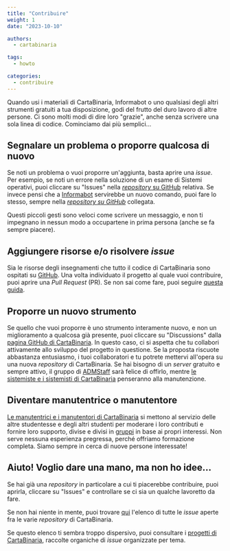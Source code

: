 ```yaml
---
title: "Contribuire"
weight: 1
date: "2023-10-10"

authors:
  - cartabinaria

tags:
  - howto

categories:
  - contribuire
---
```


Quando usi i materiali di CartaBinaria, Informabot o uno qualsiasi degli altri
strumenti gratuiti a tua disposizione, godi del frutto del duro lavoro di altre
persone. Ci sono molti modi di dire loro "grazie", anche senza scrivere una sola
linea di codice. Cominciamo dai più semplici...

## Segnalare un problema o proporre qualcosa di nuovo

Se noti un problema o vuoi proporre un'aggiunta, basta aprire una _issue_. Per
esempio, se noti un errore nella soluzione di un esame di Sistemi operativi,
puoi cliccare su "Issues" nella
[_repository_ su GitHub](https://github.com/cartabinaria/sistemi-operativi) relativa.
Se invece pensi che a [Informabot](https://t.me/UniboInformabot) servirebbe un
nuovo comando, puoi fare lo stesso, sempre nella
[_repository su GitHub_](https://github.com/cartabinaria/informabot) collegata.

Questi piccoli gesti sono veloci come scrivere un messaggio, e non ti impegnano
in nessun modo a occupartene in prima persona (anche se fa sempre piacere).

## Aggiungere risorse e/o risolvere _issue_

Sia le risorse degli insegnamenti che tutto il codice di CartaBinaria sono ospitati
su [GitHub](https://github.com/cartabinaria). Una volta individuato il progetto al
quale vuoi contribuire, puoi aprire una _Pull Request_ (PR). Se non sai come
fare, puoi seguire [questa
guida](../raccolte-di-risorse/contribuire-a-un-insegnamento/).

## Proporre un nuovo strumento

Se quello che vuoi proporre è uno strumento interamente nuovo, e non un
miglioramento a qualcosa già presente, puoi cliccare su "Discussions" dalla
[pagina GitHub di CartaBinaria](https://github.com/cartabinaria). In questo caso, ci si
aspetta che tu collabori attivamente allo sviluppo del progetto in questione. Se
la proposta riscuote abbastanza entusiasmo, i tuoi collaboratori e tu potrete
mettervi all'opera su una nuova _repository_ di CartaBinaria. Se hai bisogno di un
_server_ gratuito e sempre attivo, il gruppo di
[ADMStaff](https://admstaff.students.cs.unibo.it) sarà felice di offirlo, mentre
[le sistemiste e i sistemisti di
CartaBinaria](https://github.com/orgs/cartabinaria/teams/sistemisti)
penseranno alla manutenzione.

## Diventare manutentrice o manutentore

[Le manutentrici e i manutentori di
CartaBinaria](https://github.com/orgs/cartabinaria/people) si mettono al servizio delle
altre studentesse e degli altri studenti per moderare i loro contributi e
fornire loro supporto, divise e divisi in
[gruppi](https://github.com/org/cartabinaria/teams) in base ai propri interessi. Non
serve nessuna esperienza pregressa, perché offriamo formazione completa. Siamo
sempre in cerca di nuove persone interessate!

## Aiuto! Voglio dare una mano, ma non ho idee...

Se hai già una _repository_ in particolare a cui ti piacerebbe contribuire, puoi
aprirla, cliccare su "Issues" e controllare se ci sia un qualche lavoretto da
fare.

Se non hai niente in mente, puoi trovare
[qui](https://github.com/issues?q=is%3Aopen+is%3Aissue+archived%3Afalse+user%3Acartabinaria+)
l'elenco di tutte le _issue_ aperte fra le varie _repository_ di CartaBinaria.

Se questo elenco ti sembra troppo dispersivo, puoi consultare i [progetti di
CartaBinaria](https://github.com/orgs/cartabinaria/projects), raccolte organiche di
_issue_ organizzate per tema.
